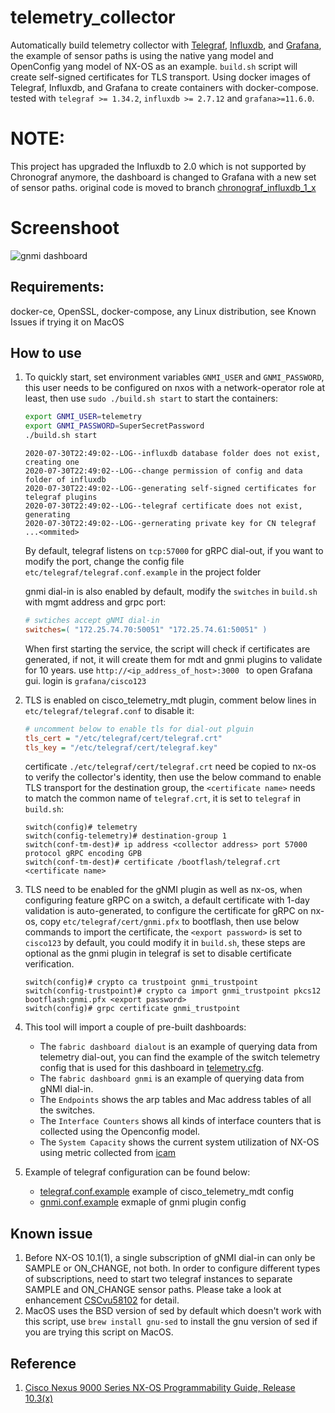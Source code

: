 # telemetry_collector
Automatically build telemetry collector with [Telegraf](https://github.com/influxdata/telegraf), [Influxdb](https://github.com/influxdata/influxdb), and [Grafana](https://github.com/grafana/grafana), the example of sensor paths is using the native yang model and OpenConfig yang model of NX-OS as an example. `build.sh` script will create self-signed certificates for TLS transport. Using docker images of Telegraf, Influxdb, and Grafana to create containers with docker-compose. tested with `telegraf >= 1.34.2`, `influxdb >= 2.7.12` and `grafana>=11.6.0`.

# NOTE:
This project has upgraded the Influxdb to 2.0 which is not supported by Chronograf anymore, the dashboard is changed to Grafana with a new set of sensor paths. original code is moved to branch [chronograf_influxdb_1_x](https://github.com/dsx1123/telemetry_collector/tree/chronograf_influxdb_1_x)
# Screenshoot
![gnmi dashboard](https://github.com/dsx1123/telemetry_collector/blob/master/examples/gnmi.png?raw=true)
## Requirements:
docker-ce, OpenSSL, docker-compose, any Linux distribution, see Known Issues if trying it on MacOS
## How to use

 1. To quickly start, set environment variables `GNMI_USER` and `GNMI_PASSWORD`, this user needs to be configured on nxos with a network-operator role at least, then use `sudo ./build.sh start` to start the containers:
    ```bash
    export GNMI_USER=telemetry
    export GNMI_PASSWORD=SuperSecretPassword
    ./build.sh start
    ```
    ```
    2020-07-30T22:49:02--LOG--influxdb database folder does not exist, creating one
    2020-07-30T22:49:02--LOG--change permission of config and data folder of influxdb
    2020-07-30T22:49:02--LOG--generating self-signed certificates for telegraf plugins
    2020-07-30T22:49:02--LOG--telegraf certificate does not exist, generating
    2020-07-30T22:49:02--LOG--gernerating private key for CN telegraf
    ...<ommited>
    ```

    By default, telegraf listens on `tcp:57000` for gRPC dial-out, if you want to modify the port, change the config file `etc/telegraf/telegraf.conf.example` in the project folder

    gnmi dial-in is also enabled by default,  modify the `switches` in `build.sh` with mgmt address and grpc port:

    ```ini
    # swtiches accept gNMI dial-in
    switches=( "172.25.74.70:50051" "172.25.74.61:50051" )
    ```
    When first starting the service, the script will check if certificates are generated, if not, it will create them for mdt and gnmi plugins to validate for 10 years.
    use `http://<ip_address_of_host>:3000 ` to open Grafana gui. login is `grafana/cisco123`

2. TLS is enabled on cisco_telemetry_mdt plugin, comment below lines in `etc/telegraf/telegraf.conf` to disable it:
    ```ini
    # uncomment below to enable tls for dial-out plguin
    tls_cert = "/etc/telegraf/cert/telegraf.crt"
    tls_key = "/etc/telegraf/cert/telegraf.key"
    ```
    certificate `./etc/telegraf/cert/telegraf.crt` need be copied to nx-os to verify the collector's identity, then use the below command to enable TLS transport for the destination group, the `<certificate name>`  needs to match the common name of `telegraf.crt`, it is set to `telegraf` in `build.sh`:
    ```
    switch(config)# telemetry
    switch(config-telemetry)# destination-group 1
    switch(conf-tm-dest)# ip address <collector address> port 57000 protocol gRPC encoding GPB
    switch(conf-tm-dest)# certificate /bootflash/telegraf.crt <certificate name>

    ```

3. TLS need to be enabled for the gNMI plugin as well as nx-os, when configuring feature gRPC on a switch, a default certificate with 1-day validation is auto-generated, to configure the certificate for gRPC on nx-os, copy `etc/telegraf/cert/gnmi.pfx` to bootflash, then use below commands to import the certificate, the `<export password>` is set to `cisco123` by default, you could modify it in `build.sh`, these steps are optional as the gnmi plugin in telegraf is set to disable certificate verification.
    ```
    switch(config)# crypto ca trustpoint gnmi_trustpoint
    switch(config-trustpoint)# crypto ca import gnmi_trustpoint pkcs12 bootflash:gnmi.pfx <export password>
    switch(config)# grpc certificate gnmi_trustpoint
    ```

4. This tool will import a couple of pre-built dashboards:
   -  The `fabric dashboard dialout` is an example of querying data from telemetry dial-out, you can find the example of the switch telemetry config that is used for this dashboard in [telemetry.cfg](/examples/telemetry.cfg).
   -  The `fabric dashboard gnmi` is an example of querying data from gNMI dial-in.
   -  The `Endpoints` shows the arp tables and Mac address tables of all the switches.
   -  The `Interface Counters` shows all kinds of interface counters that is collected using the Openconfig model.
   -  The `System Capacity` shows the current system utilization of NX-OS using metric collected from [icam](https://www.cisco.com/c/en/us/td/docs/dcn/nx-os/nexus9000/103x/configuration/icam/cisco-nexus-9000-series-nx-os-icam-configuration-guide-release-103x.html)

6. Example of telegraf configuration can be found below:
   - [telegraf.conf.example](etc/telegraf/telegraf.conf.example) example of cisco_telemetry_mdt config
   - [gnmi.conf.example](etc/telegraf/telegraf.d/gnmi.conf.example) exmaple of gnmi plugin config

## Known issue
1. Before NX-OS 10.1(1), a single subscription of gNMI dial-in can only be SAMPLE or ON_CHANGE, not both. In order to configure different types of subscriptions, need to start two telegraf instances to separate SAMPLE and ON_CHANGE sensor paths.
Please take a look at enhancement [CSCvu58102](https://bst.cloudapps.cisco.com/bugsearch/bug/CSCvu58102) for detail.
2. MacOS uses the BSD version of sed by default which doesn't work with this script, use `brew install gnu-sed` to install the gnu version of sed if you are trying this script on MacOS.

## Reference
1. [Cisco Nexus 9000 Series NX-OS Programmability Guide, Release 10.3(x)](https://www.cisco.com/c/en/us/td/docs/dcn/nx-os/nexus9000/103x/programmability/cisco-nexus-9000-series-nx-os-programmability-guide-release-103x.html)
